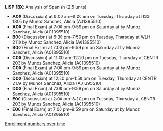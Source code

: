 **LISP 1BX**: Analysis of Spanish (2.5 units)

- **A00** (Discussion) at 8:00 am–9:20 am on Tuesday, Thursday at HSS 1305 by Munoz Sanchez, Alicia (A01395510)
- **A00** (Final Exam) at 7:00 pm–9:59 pm on Saturday at   by Munoz Sanchez, Alicia (A01395510)
- **B00** (Discussion) at 6:30 pm–7:50 pm on Tuesday, Thursday at WLH 2110 by Munoz Sanchez, Alicia (A01395510)
- **B00** (Final Exam) at 7:00 pm–9:59 pm on Saturday at   by Munoz Sanchez, Alicia (A01395510)
- **C00** (Discussion) at 11:00 am–12:20 pm on Tuesday, Thursday at CENTR 203 by Munoz Sanchez, Alicia (A01395510)
- **C00** (Final Exam) at 7:00 pm–9:59 pm on Saturday at   by Munoz Sanchez, Alicia (A01395510)
- **D00** (Discussion) at 12:30 pm–1:50 pm on Tuesday, Thursday at CENTR 217A by Munoz Sanchez, Alicia (A01395510)
- **D00** (Final Exam) at 7:00 pm–9:59 pm on Saturday at   by Munoz Sanchez, Alicia (A01395510)
- **E00** (Discussion) at 2:00 pm–3:20 pm on Tuesday, Thursday at CENTR 203 by Munoz Sanchez, Alicia (A01395510)
- **E00** (Final Exam) at 7:00 pm–9:59 pm on Saturday at   by Munoz Sanchez, Alicia (A01395510)

[Enrollment numbers over time](./LISP1BX.tsv)
